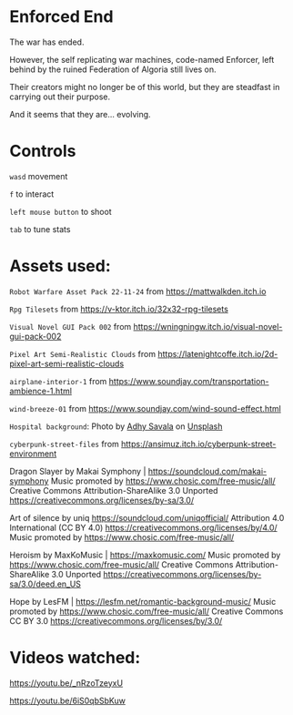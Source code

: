 # Enforced End

The war has ended. 

However, the self replicating war machines, code-named Enforcer, left behind by the ruined Federation of Algoria still lives on.

Their creators might no longer be of this world, but they are steadfast in carrying out their purpose.

And it seems that they are... evolving.

# Controls

`wasd` movement

`f` to interact

`left mouse button` to shoot

`tab` to tune stats


# Assets used:

`Robot Warfare Asset Pack 22-11-24` from https://mattwalkden.itch.io

`Rpg Tilesets` from https://v-ktor.itch.io/32x32-rpg-tilesets

`Visual Novel GUI Pack 002` from https://wningningw.itch.io/visual-novel-gui-pack-002

<!-- `Simple Sky Pixel Backgrounds` from https://caniaeast.itch.io/simple-sky-pixel-backgrounds -->

`Pixel Art Semi-Realistic Clouds` from https://latenightcoffe.itch.io/2d-pixel-art-semi-realistic-clouds

`airplane-interior-1` from https://www.soundjay.com/transportation-ambience-1.html

`wind-breeze-01` from https://www.soundjay.com/wind-sound-effect.html

`Hospital background`: Photo by <a href="https://unsplash.com/@adhy?utm_source=unsplash&utm_medium=referral&utm_content=creditCopyText">Adhy Savala</a> on <a href="https://unsplash.com/s/photos/hospital?utm_source=unsplash&utm_medium=referral&utm_content=creditCopyText">Unsplash</a>

`cyberpunk-street-files` from https://ansimuz.itch.io/cyberpunk-street-environment
  

Dragon Slayer by Makai Symphony | https://soundcloud.com/makai-symphony
Music promoted by https://www.chosic.com/free-music/all/
Creative Commons Attribution-ShareAlike 3.0 Unported
https://creativecommons.org/licenses/by-sa/3.0/

Art of silence by uniq
https://soundcloud.com/uniqofficial/
Attribution 4.0 International (CC BY 4.0)
https://creativecommons.org/licenses/by/4.0/
Music promoted by https://www.chosic.com/free-music/all/

Heroism by MaxKoMusic | https://maxkomusic.com/
Music promoted by https://www.chosic.com/free-music/all/
Creative Commons Attribution-ShareAlike 3.0 Unported
https://creativecommons.org/licenses/by-sa/3.0/deed.en_US 

Hope by LesFM | https://lesfm.net/romantic-background-music/
Music promoted by https://www.chosic.com/free-music/all/
Creative Commons CC BY 3.0
https://creativecommons.org/licenses/by/3.0/

# Videos watched:

https://youtu.be/_nRzoTzeyxU

https://youtu.be/6iS0qbSbKuw
